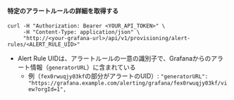 #### 特定のアラートルールの詳細を取得する
```shell
curl -H "Authorization: Bearer <YOUR_API_TOKEN>" \
     -H "Content-Type: application/json" \
     "http://<your-grafana-url>/api/v1/provisioning/alert-rules/<ALERT_RULE_UID>"
```
- Alert Rule UIDは、アラートルールの一意の識別子で、Grafanaからのアラート情報（`generatorURL`）に含まれている
  - 例（`fex0rwuqjy03kf`の部分がアラートのUID）: `"generatorURL": "https://grafana.example.com/alerting/grafana/fex0rwuqjy03kf/view?orgId=1",`
